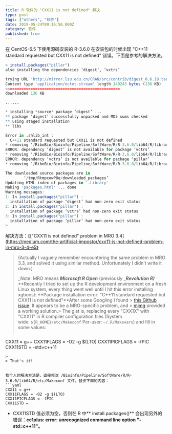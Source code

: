 ```yaml
---
title: R 软件的 "CXX11 is not defined" 解决
type: post
tags: ["others", "软件"]
date: 2019-05-24T09:16:56.000Z
category: 软件
published: true
---
```


在 CentOS-6.5 下使用源码安装的 R-3.6.0 在安装包的时候出现 "C++11 standard requested but CXX11 is not defined" 错误。下面是参考的解决方法。

```r
> install.packages("pillar")
also installing the dependencies ‘digest’, ‘vctrs’

trying URL 'http://mirror.lzu.edu.cn/CRAN/src/contrib/digest_0.6.19.tar.gz'
Content type 'application/octet-stream' length 140243 bytes (136 KB)
==================================================
downloaded 136 KB

......

* installing *source* package ‘digest’ ...
** package ‘digest’ successfully unpacked and MD5 sums checked
** using staged installation
** libs

Error in .shlib_int :
  C++11 standard requested but CXX11 is not defined
* removing ‘/RiboBio/Bioinfo/Pipeline/SoftWare/R/R-3.6.0/lib64/R/library/digest’
ERROR: dependency ‘digest’ is not available for package ‘vctrs’
* removing ‘/RiboBio/Bioinfo/Pipeline/SoftWare/R/R-3.6.0/lib64/R/library/vctrs’
ERROR: dependency ‘vctrs’ is not available for package ‘pillar’
* removing ‘/RiboBio/Bioinfo/Pipeline/SoftWare/R/R-3.6.0/lib64/R/library/pillar’

The downloaded source packages are in
        ‘/tmp/RtmpcowP8e/downloaded_packages’
Updating HTML index of packages in '.Library'
Making 'packages.html' ... done
Warning messages:
1: In install.packages("pillar") :
  installation of package ‘digest’ had non-zero exit status
2: In install.packages("pillar") :
  installation of package ‘vctrs’ had non-zero exit status
3: In install.packages("pillar") :
  installation of package ‘pillar’ had non-zero exit status
> 
```

解决方法：《["CXX11 is not defined" problem in MRO 3.4](https://medium.com/the-artificial-impostor/cxx11-is-not-defined-problem-in-mro-3-4-e5》
> (Actually I vaguely remember encountering the same problem in MRO 3.3, and solved it using similar method. Unfortunately I didn’t write it down.)
> 
> _Note: MRO means _**_Microsoft R Open_**_ (previously _**_Revolution R)_**
> **Recently I tried to set up the R development environment on a fresh Linux system, every thing went well until I hit this error installing xgboost:
> **Package installation error: "C++11 standard requested but CXX11 is not defined"**After some Googling I found > [this Github issue](https://github.com/Microsoft/microsoft-r-open/issues/26). It appears to be a MRO-specific problem, and > [mjmg](https://github.com/mjmg) provided a working solution.> The gist is, replacing every "CXX1X" with "CXX11" in R compiler configuration files (System wide: `${R_HOME}/etc/Makeconf` Per-user: `~/.R/Makevars`) and fill in some values:
> ```yaml
CXX11 = g++
CXX11FLAGS = -O2 -g $(LTO)
CXX11PICFLAGS = -fPIC
CXX11STD = -std=c++11
```
> 
> That's it!


我个人的解决方法是，直接修改 /Bioinfo/Pipeline/SoftWare/R/R-3.6.0/lib64/R/etc/Makeconf 文件，替换下面的内容：
```yaml
CXX11 = g++
CXX11FLAGS = -O2 -g $(LTO)
CXX11PICFLAGS = -fPIC
CXX11STD = 
```

- CXX11STD 值必须为空，否则在 R 中** install.packages()** 会出现另外的错误：**cc1plus: error: unrecognized command line option "-std=c++11"。**
